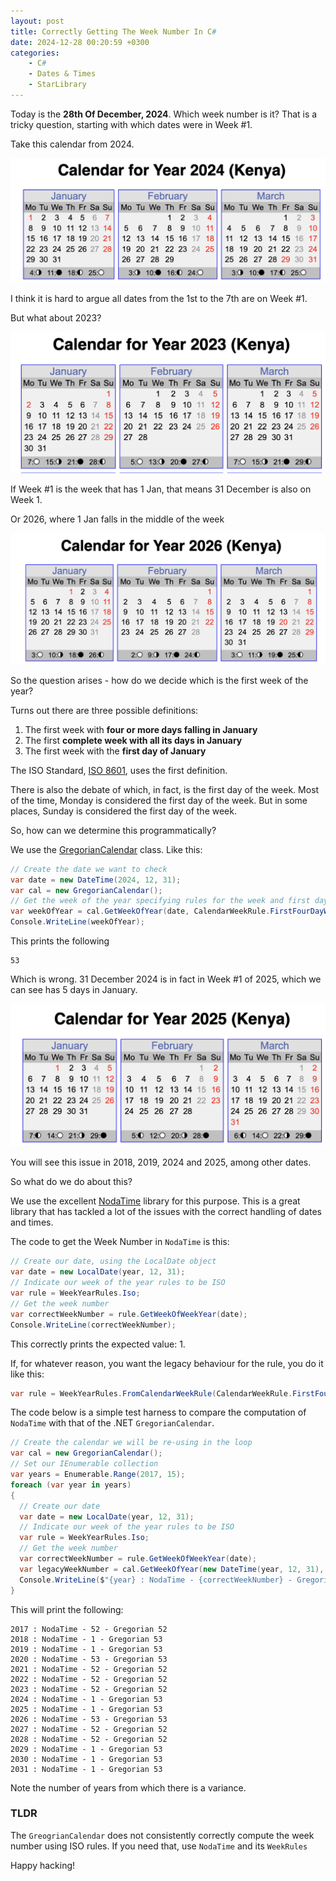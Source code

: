 ```yaml
---
layout: post
title: Correctly Getting The Week Number In C#
date: 2024-12-28 00:20:59 +0300
categories:	
    - C#
    - Dates & Times
    - StarLibrary
---
```


Today is the **28th Of December, 2024**. Which week number is it? That is a tricky question, starting with which dates were in Week #1.

Take this calendar from 2024.

![Calendar2024](../images/2024/12/Calendar2024.png)

I think it is hard to argue all dates from the 1st to the 7th are on Week #1.

But what about 2023?

![Calendar2023](../images/2024/12/Calendar2023.png)

If Week #1 is the week that has 1 Jan, that means 31 December is also on Week 1.

Or 2026, where 1 Jan falls in the middle of the week

![Calendar2026](../images/2024/12/Calendar2026.png)

So the question arises - how do we decide which is the first week of the year?

Turns out there are three possible definitions:

1. The first week with **four or more days falling in January**
2. The first **complete week with all its days in January**
3. The first week with the **first day of January**

The ISO Standard, [ISO 8601](https://en.wikipedia.org/wiki/ISO_8601), uses the first definition.

There is also the debate of which, in fact, is the first day of the week. Most of the time, Monday is considered the first day of the week. But in some places, Sunday is considered the first day of the week.

So, how can we determine this programmatically?

We use the [GregorianCalendar](https://learn.microsoft.com/en-us/dotnet/api/system.globalization.gregoriancalendar?view=net-9.0) class. Like this:

```csharp
// Create the date we want to check
var date = new DateTime(2024, 12, 31);
var cal = new GregorianCalendar();
// Get the week of the year specifying rules for the week and first day
var weekOfYear = cal.GetWeekOfYear(date, CalendarWeekRule.FirstFourDayWeek, DayOfWeek.Monday);
Console.WriteLine(weekOfYear);
```

This prints the following

```plaintext
53
```

Which is wrong. 31 December 2024 is in fact in Week #1 of 2025, which we can see has 5 days in January.

![Calendar2025](../images/2024/12/Calendar2025.png)

You will see this issue in 2018, 2019, 2024 and 2025, among other dates.

So what do we do about this?

We use the excellent [NodaTime](https://nodatime.org/) library for this purpose. This is a great library that has tackled a lot of the issues with the correct handling of dates and times.

The code to get the Week Number in `NodaTime` is this:

```csharp
// Create our date, using the LocalDate object
var date = new LocalDate(year, 12, 31);
// Indicate our week of the year rules to be ISO
var rule = WeekYearRules.Iso;
// Get the week number
var correctWeekNumber = rule.GetWeekOfWeekYear(date);
Console.WriteLine(correctWeekNumber);
```

This correctly prints the expected value: 1.

If, for whatever reason, you want the legacy behaviour for the rule, you do it like this:

```csharp
var rule = WeekYearRules.FromCalendarWeekRule(CalendarWeekRule.FirstFourDayWeek, DayOfWeek.Monday);
```

The code below is a simple test harness to compare the computation of `NodaTime` with that of the .NET `GregorianCalendar`.

```csharp
// Create the calendar we will be re-using in the loop
var cal = new GregorianCalendar();
// Set our IEnumerable collection
var years = Enumerable.Range(2017, 15);
foreach (var year in years)
{
  // Create our date
  var date = new LocalDate(year, 12, 31);
  // Indicate our week of the year rules to be ISO
  var rule = WeekYearRules.Iso;
  // Get the week number
  var correctWeekNumber = rule.GetWeekOfWeekYear(date);
  var legacyWeekNumber = cal.GetWeekOfYear(new DateTime(year, 12, 31), CalendarWeekRule.FirstFourDayWeek, DayOfWeek.Monday);
  Console.WriteLine($"{year} : NodaTime - {correctWeekNumber} - Gregorian {legacyWeekNumber}");
}
```

This will print the following:

```plaintext
2017 : NodaTime - 52 - Gregorian 52
2018 : NodaTime - 1 - Gregorian 53
2019 : NodaTime - 1 - Gregorian 53
2020 : NodaTime - 53 - Gregorian 53
2021 : NodaTime - 52 - Gregorian 52
2022 : NodaTime - 52 - Gregorian 52
2023 : NodaTime - 52 - Gregorian 52
2024 : NodaTime - 1 - Gregorian 53
2025 : NodaTime - 1 - Gregorian 53
2026 : NodaTime - 53 - Gregorian 53
2027 : NodaTime - 52 - Gregorian 52
2028 : NodaTime - 52 - Gregorian 52
2029 : NodaTime - 1 - Gregorian 53
2030 : NodaTime - 1 - Gregorian 53
2031 : NodaTime - 1 - Gregorian 53
```

Note the number of years from which there is a variance.

### TLDR

The `GreogrianCalendar` does not consistently correctly compute the week number using ISO rules. If you need that, use `NodaTime` and its `WeekRules`

Happy hacking!